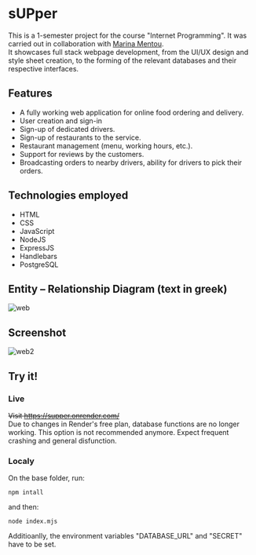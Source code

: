 # sUPper

This is a 1-semester project for the course "Internet Programming". It was carried out in collaboration with [Marina Mentou](https://gr.linkedin.com/in/marina-mentou-748a8b1b8).  
It showcases full stack webpage development, from the UI/UX design and style sheet creation, to the forming of the relevant databases and their respective interfaces.

## Features

- A fully working web application for online food ordering and delivery.
- User creation and sign-in
- Sign-up of dedicated drivers.
- Sign-up of restaurants to the service.
- Restaurant management (menu, working hours, etc.).
- Support for reviews by the customers.
- Broadcasting orders to nearby drivers, ability for drivers to pick their orders.

## Technologies employed

- HTML
- CSS
- JavaScript
- NodeJS
- ExpressJS
- Handlebars
- PostgreSQL

## Entity – Relationship Diagram (text in greek)

![web](https://github.com/ChristoforosVlachos/sUPper/assets/96950242/1685ce05-b467-454a-af8f-52f676ae90dd)


## Screenshot

![web2](https://github.com/ChristoforosVlachos/sUPper/assets/96950242/91a7ba50-116f-460d-a980-e4e1c8603616)

## Try it!

### Live

~~Visit https://supper.onrender.com/~~  
Due to changes in Render's free plan, database functions are no longer working. This option is not recommended anymore. Expect frequent crashing and general disfunction.

### Localy

On the base folder, run:
```
npm intall
```
and then:
```
node index.mjs
```
Additioanlly, the environment variables "DATABASE_URL" and "SECRET" have to be set.

